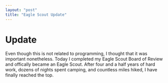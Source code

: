 ```yaml
---
layout: "post"
title: "Eagle Scout Update"
---
```


# Update

Even though this is not related to programming, I thought that it was important nonetheless. Today I completed my Eagle Scout Board of Review and offically became an Eagle Scout. After four and a half years of hard work, dozens of nights spent camping, and countless miles hiked, I have finally reached the top.
